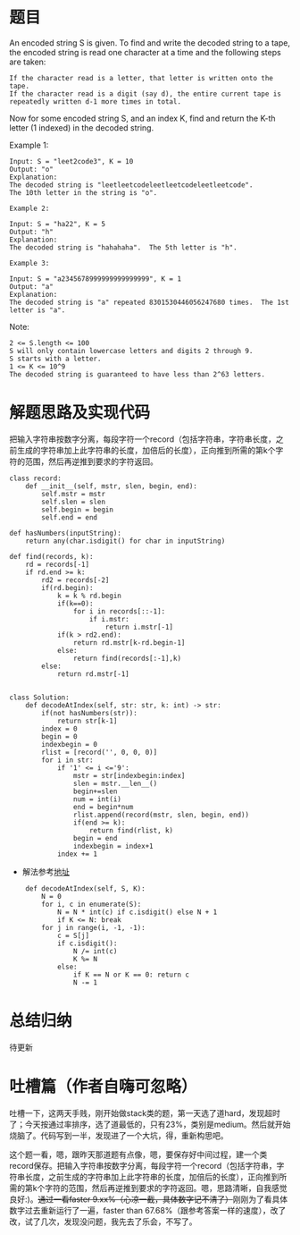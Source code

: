 # 题目
An encoded string S is given.  To find and write the decoded string to a tape, the encoded string is read one character at a time and the following steps are taken:

    If the character read is a letter, that letter is written onto the tape.
    If the character read is a digit (say d), the entire current tape is repeatedly written d-1 more times in total.

Now for some encoded string S, and an index K, find and return the K-th letter (1 indexed) in the decoded string.


Example 1:
```
Input: S = "leet2code3", K = 10
Output: "o"
Explanation: 
The decoded string is "leetleetcodeleetleetcodeleetleetcode".
The 10th letter in the string is "o".

Example 2:

Input: S = "ha22", K = 5
Output: "h"
Explanation: 
The decoded string is "hahahaha".  The 5th letter is "h".

Example 3:

Input: S = "a2345678999999999999999", K = 1
Output: "a"
Explanation: 
The decoded string is "a" repeated 8301530446056247680 times.  The 1st letter is "a".
```
 
Note:

    2 <= S.length <= 100
    S will only contain lowercase letters and digits 2 through 9.
    S starts with a letter.
    1 <= K <= 10^9
    The decoded string is guaranteed to have less than 2^63 letters.


# 解题思路及实现代码
把输入字符串按数字分离，每段字符一个record（包括字符串，字符串长度，之前生成的字符串加上此字符串的长度，加倍后的长度），正向推到所需的第k个字符的范围，然后再逆推到要求的字符返回。
```
class record:
    def __init__(self, mstr, slen, begin, end):
        self.mstr = mstr
        self.slen = slen
        self.begin = begin
        self.end = end

def hasNumbers(inputString):
    return any(char.isdigit() for char in inputString)

def find(records, k):
    rd = records[-1]
    if rd.end >= k:
        rd2 = records[-2]
        if(rd.begin):
            k = k % rd.begin
            if(k==0):
                for i in records[::-1]:
                    if i.mstr: 
                        return i.mstr[-1]
            if(k > rd2.end):
                return rd.mstr[k-rd.begin-1]
            else:
                return find(records[:-1],k)
        else:
            return rd.mstr[-1]


class Solution:
    def decodeAtIndex(self, str: str, k: int) -> str:
        if(not hasNumbers(str)):
            return str[k-1]
        index = 0
        begin = 0
        indexbegin = 0
        rlist = [record('', 0, 0, 0)]
        for i in str:
            if '1' <= i <='9':
                mstr = str[indexbegin:index]
                slen = mstr.__len__()
                begin+=slen
                num = int(i)
                end = begin*num
                rlist.append(record(mstr, slen, begin, end))
                if(end >= k):
                    return find(rlist, k)
                begin = end
                indexbegin = index+1
            index += 1
```
- 解法参考<a href="https://leetcode.com/problems/decoded-string-at-index/discuss/156747/C%2B%2BPython-O(N)-Time-O(1)-Space">地址</a>
``` 
    def decodeAtIndex(self, S, K):
        N = 0
        for i, c in enumerate(S):
            N = N * int(c) if c.isdigit() else N + 1
            if K <= N: break
        for j in range(i, -1, -1):
            c = S[j]
            if c.isdigit():
                N /= int(c)
                K %= N
            else:
                if K == N or K == 0: return c
                N -= 1
``` 
# 总结归纳
待更新
# 吐槽篇（作者自嗨可忽略）
吐槽一下，这两天手贱，刚开始做stack类的题，第一天选了道hard，发现超时了；今天按通过率排序，选了道最低的，只有23%，类别是medium。然后就开始烧脑了。代码写到一半，发现进了一个大坑，得，重新构思吧。

这个题一看，嗯，跟昨天那道题有点像，嗯，要保存好中间过程，建一个类record保存。把输入字符串按数字分离，每段字符一个record（包括字符串，字符串长度，之前生成的字符串加上此字符串的长度，加倍后的长度），正向推到所需的第k个字符的范围，然后再逆推到要求的字符返回。嗯，思路清晰，自我感觉良好:)。~~通过一看faster 9.xx%（心凉一截，具体数字记不清了）~~刚刚为了看具体数字过去重新运行了一遍，faster than 67.68%（跟参考答案一样的速度），改了改，试了几次，发现没问题，我先去了乐会，不写了。